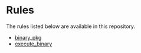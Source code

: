 <!-- Generated with Stardoc, Do Not Edit! -->
# Rules

The rules listed below are available in this repository.

  * [binary_pkg](/doc/shlib/binary_pkg.md)
  * [execute_binary](/doc/shlib/execute_binary.md)

